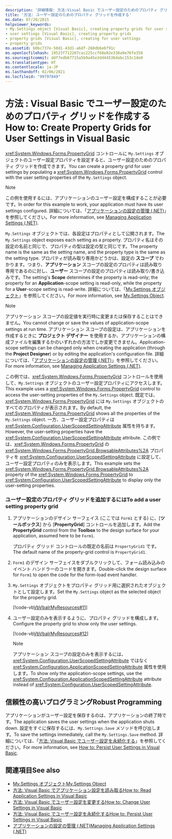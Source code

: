 ```yaml
---
description: '詳細情報: 方法:Visual Basic でユーザー設定のためのプロパティ グリッドを作成する'
title: '方法: ユーザー設定のためのプロパティ グリッドを作成する'
ms.date: 07/20/2015
helpviewer_keywords:
- My.Settings object [Visual Basic], creating property grids for user settings
- user settings [Visual Basic], creating property grids
- property grids [Visual Basic], creating for user settings
- property grids
ms.assetid: b0bc737e-50d1-43d1-a6df-268db6e6f91c
ms.openlocfilehash: 19523f712207cac225ccf68e02e338a9e76fe358
ms.sourcegitcommit: ddf7edb67715a5b9a45e3dd44536dabc153c1de0
ms.translationtype: HT
ms.contentlocale: ja-JP
ms.lasthandoff: 02/06/2021
ms.locfileid: "99797849"
---
```

# <a name="how-to-create-property-grids-for-user-settings-in-visual-basic"></a><span data-ttu-id="1e138-103">方法 : Visual Basic でユーザー設定のためのプロパティ グリッドを作成する</span><span class="sxs-lookup"><span data-stu-id="1e138-103">How to: Create Property Grids for User Settings in Visual Basic</span></span>

<span data-ttu-id="1e138-104"><xref:System.Windows.Forms.PropertyGrid> コントロールに `My.Settings` オブジェクトのユーザー設定プロパティを設定すると、ユーザー設定のためのプロパティ グリッドを作成できます。</span><span class="sxs-lookup"><span data-stu-id="1e138-104">You can create a property grid for user settings by populating a <xref:System.Windows.Forms.PropertyGrid> control with the user setting properties of the `My.Settings` object.</span></span>  
  
> [!NOTE]
> <span data-ttu-id="1e138-105">この例を使用するには、アプリケーションのユーザー設定を構成することが必要です。</span><span class="sxs-lookup"><span data-stu-id="1e138-105">In order for this example to work, your application must have its user settings configured.</span></span> <span data-ttu-id="1e138-106">詳細については、「[アプリケーションの設定の管理 (.NET)](/visualstudio/ide/managing-application-settings-dotnet)」を参照してください。</span><span class="sxs-lookup"><span data-stu-id="1e138-106">For more information, see [Managing Application Settings (.NET)](/visualstudio/ide/managing-application-settings-dotnet).</span></span>  
  
 <span data-ttu-id="1e138-107">`My.Settings` オブジェクトでは、各設定はプロパティとして公開されます。</span><span class="sxs-lookup"><span data-stu-id="1e138-107">The `My.Settings` object exposes each setting as a property.</span></span> <span data-ttu-id="1e138-108">プロパティ名はその設定の名前と同じで、プロパティの型は設定の型と同じです。</span><span class="sxs-lookup"><span data-stu-id="1e138-108">The property name is the same as the setting name, and the property type is the same as the setting type.</span></span> <span data-ttu-id="1e138-109">プロパティが読み取り専用かどうかは、設定の **スコープ** でわかります。つまり、**アプリケーション** スコープの設定のプロパティは読み取り専用であるのに対し、**ユーザー** スコープの設定のプロパティは読み取り/書き込みです。</span><span class="sxs-lookup"><span data-stu-id="1e138-109">The setting's **Scope** determines if the property is read-only; the property for an **Application**-scope setting is read-only, while the property for a **User**-scope setting is read-write.</span></span> <span data-ttu-id="1e138-110">詳細については、「[My.Settings オブジェクト](../../../language-reference/objects/my-settings-object.md)」を参照してください。</span><span class="sxs-lookup"><span data-stu-id="1e138-110">For more information, see [My.Settings Object](../../../language-reference/objects/my-settings-object.md).</span></span>  
  
> [!NOTE]
> <span data-ttu-id="1e138-111">アプリケーション スコープの設定値を実行時に変更または保存することはできません。</span><span class="sxs-lookup"><span data-stu-id="1e138-111">You cannot change or save the values of application-scope settings at run time.</span></span> <span data-ttu-id="1e138-112">アプリケーション スコープの設定は、アプリケーションを作成するときに **プロジェクト デザイナー** を使用するか、アプリケーションの構成ファイルを編集するかのいずれかの方法でしか変更できません。</span><span class="sxs-lookup"><span data-stu-id="1e138-112">Application-scope settings can be changed only when creating the application (through the **Project Designer**) or by editing the application's configuration file.</span></span> <span data-ttu-id="1e138-113">詳細については、「[アプリケーションの設定の管理 (.NET)](/visualstudio/ide/managing-application-settings-dotnet)」を参照してください。</span><span class="sxs-lookup"><span data-stu-id="1e138-113">For more information, see [Managing Application Settings (.NET)](/visualstudio/ide/managing-application-settings-dotnet).</span></span>  
  
 <span data-ttu-id="1e138-114">この例では、<xref:System.Windows.Forms.PropertyGrid> コントロールを使用して、`My.Settings` オブジェクトのユーザー設定プロパティにアクセスします。</span><span class="sxs-lookup"><span data-stu-id="1e138-114">This example uses a <xref:System.Windows.Forms.PropertyGrid> control to access the user-setting properties of the `My.Settings` object.</span></span> <span data-ttu-id="1e138-115">既定では、<xref:System.Windows.Forms.PropertyGrid> には `My.Settings` オブジェクトのすべてのプロパティが表示されます。</span><span class="sxs-lookup"><span data-stu-id="1e138-115">By default, the <xref:System.Windows.Forms.PropertyGrid> shows all the properties of the `My.Settings` object.</span></span> <span data-ttu-id="1e138-116">一方、ユーザー設定プロパティは <xref:System.Configuration.UserScopedSettingAttribute> 属性を持ちます。</span><span class="sxs-lookup"><span data-stu-id="1e138-116">However, the user-setting properties have the <xref:System.Configuration.UserScopedSettingAttribute> attribute.</span></span> <span data-ttu-id="1e138-117">この例では、<xref:System.Windows.Forms.PropertyGrid> の <xref:System.Windows.Forms.PropertyGrid.BrowsableAttributes%2A> プロパティを <xref:System.Configuration.UserScopedSettingAttribute> に設定して、ユーザー設定プロパティのみを表示します。</span><span class="sxs-lookup"><span data-stu-id="1e138-117">This example sets the <xref:System.Windows.Forms.PropertyGrid.BrowsableAttributes%2A> property of the <xref:System.Windows.Forms.PropertyGrid> to <xref:System.Configuration.UserScopedSettingAttribute> to display only the user-setting properties.</span></span>  
  
### <a name="to-add-a-user-setting-property-grid"></a><span data-ttu-id="1e138-118">ユーザー設定のプロパティ グリッドを追加するには</span><span class="sxs-lookup"><span data-stu-id="1e138-118">To add a user setting property grid</span></span>  
  
1. <span data-ttu-id="1e138-119">アプリケーションのデザイン サーフェイス (ここでは `Form1` とする) に、[**ツールボックス**] から [**PropertyGrid**] コントロールを追加します。</span><span class="sxs-lookup"><span data-stu-id="1e138-119">Add the **PropertyGrid** control from the **Toolbox** to the design surface for your application, assumed here to be `Form1`.</span></span>  
  
     <span data-ttu-id="1e138-120">プロパティ グリッド コントロールの既定の名前は `PropertyGrid1` です。</span><span class="sxs-lookup"><span data-stu-id="1e138-120">The default name of the property-grid control is `PropertyGrid1`.</span></span>  
  
2. <span data-ttu-id="1e138-121">`Form1` のデザイン サーフェイスをダブルクリックして、フォーム読み込みのイベント ハンドラーのコードを開きます。</span><span class="sxs-lookup"><span data-stu-id="1e138-121">Double-click the design surface for `Form1` to open the code for the form-load event handler.</span></span>  
  
3. <span data-ttu-id="1e138-122">`My.Settings` オブジェクトをプロパティ グリッド用に選択されたオブジェクトとして設定します。</span><span class="sxs-lookup"><span data-stu-id="1e138-122">Set the `My.Settings` object as the selected object for the property grid.</span></span>  
  
     [!code-vb[VbVbalrMyResources#11](~/samples/snippets/visualbasic/VS_Snippets_VBCSharp/VbVbalrMyResources/VB/Form1.vb#11)]  
  
4. <span data-ttu-id="1e138-123">ユーザー設定のみを表示するように、プロパティ グリッドを構成します。</span><span class="sxs-lookup"><span data-stu-id="1e138-123">Configure the property grid to show only the user settings.</span></span>  
  
     [!code-vb[VbVbalrMyResources#12](~/samples/snippets/visualbasic/VS_Snippets_VBCSharp/VbVbalrMyResources/VB/Form1.vb#12)]  
  
    > [!NOTE]
    > <span data-ttu-id="1e138-124">アプリケーション スコープの設定のみを表示するには、<xref:System.Configuration.UserScopedSettingAttribute> ではなく <xref:System.Configuration.ApplicationScopedSettingAttribute> 属性を使用します。</span><span class="sxs-lookup"><span data-stu-id="1e138-124">To show only the application-scope settings, use the <xref:System.Configuration.ApplicationScopedSettingAttribute> attribute instead of  <xref:System.Configuration.UserScopedSettingAttribute>.</span></span>  
  
## <a name="robust-programming"></a><span data-ttu-id="1e138-125">信頼性の高いプログラミング</span><span class="sxs-lookup"><span data-stu-id="1e138-125">Robust Programming</span></span>  

 <span data-ttu-id="1e138-126">アプリケーションがユーザー設定を保存するのは、アプリケーションの終了時です。</span><span class="sxs-lookup"><span data-stu-id="1e138-126">The application saves the user settings when the application shuts down.</span></span> <span data-ttu-id="1e138-127">設定をすぐに保存するには、`My.Settings.Save` メソッドを呼び出します。</span><span class="sxs-lookup"><span data-stu-id="1e138-127">To save the settings immediately, call the `My.Settings.Save` method.</span></span> <span data-ttu-id="1e138-128">詳細については、「[方法: Visual Basic でユーザー設定を永続化する](how-to-persist-user-settings.md)」を参照してください。</span><span class="sxs-lookup"><span data-stu-id="1e138-128">For more information, see [How to: Persist User Settings in Visual Basic](how-to-persist-user-settings.md).</span></span>  
  
## <a name="see-also"></a><span data-ttu-id="1e138-129">関連項目</span><span class="sxs-lookup"><span data-stu-id="1e138-129">See also</span></span>

- [<span data-ttu-id="1e138-130">My.Settings オブジェクト</span><span class="sxs-lookup"><span data-stu-id="1e138-130">My.Settings Object</span></span>](../../../language-reference/objects/my-settings-object.md)
- [<span data-ttu-id="1e138-131">方法: Visual Basic でアプリケーション設定を読み取る</span><span class="sxs-lookup"><span data-stu-id="1e138-131">How to: Read Application Settings in Visual Basic</span></span>](how-to-read-application-settings.md)
- [<span data-ttu-id="1e138-132">方法: Visual Basic でユーザー設定を変更する</span><span class="sxs-lookup"><span data-stu-id="1e138-132">How to: Change User Settings in Visual Basic</span></span>](how-to-change-user-settings.md)
- [<span data-ttu-id="1e138-133">方法: Visual Basic でユーザー設定を永続化する</span><span class="sxs-lookup"><span data-stu-id="1e138-133">How to: Persist User Settings in Visual Basic</span></span>](how-to-persist-user-settings.md)
- [<span data-ttu-id="1e138-134">アプリケーションの設定の管理 (.NET)</span><span class="sxs-lookup"><span data-stu-id="1e138-134">Managing Application Settings (.NET)</span></span>](/visualstudio/ide/managing-application-settings-dotnet)
